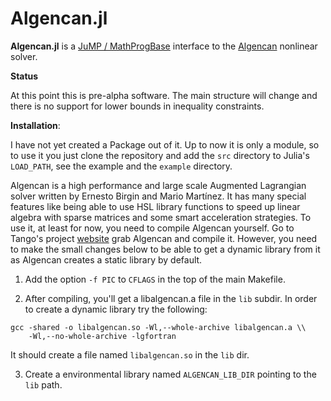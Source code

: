 Algencan.jl
===========

**Algencan.jl** is a [JuMP / MathProgBase](https://www.juliaopt.org/) interface
to the [Algencan](https://www.ime.usp.br/~egbirgin/tango/codes.php)
nonlinear solver.

**Status**

At this point this is pre-alpha software. The main structure will change and
there is no support for lower bounds in inequality constraints.

**Installation**:

I have not yet created a Package out of it. Up to now it is only a module,  so
to use it you just clone the repository and add the `src` directory to Julia's
`LOAD_PATH`, see the example and the `example` directory.

Algencan is a high performance and large scale Augmented Lagrangian solver
written by Ernesto Birgin and Mario Martínez. It has many special features like
being able to use HSL library functions to speed up linear algebra with sparse
matrices and some smart acceleration strategies. To use it, at least for now,
you need to compile Algencan yourself. Go to Tango's project
[website](https://www.ime.usp.br/~egbirgin/tango/codes.php) grab Algencan and
compile it. However, you need to make the small changes below to be able to get
a dynamic library from it as Algencan creates a static library by default.

1. Add the option `-f PIC` to  `CFLAGS` in the top of the main Makefile.

2. After compiling, you'll get a libalgencan.a file in the `lib` subdir. In
order to create a dynamic library try the following:

```
gcc -shared -o libalgencan.so -Wl,--whole-archive libalgencan.a \\
    -Wl,--no-whole-archive -lgfortran
```

It should create a file named `libalgencan.so` in the `lib` dir.

3. Create a environmental library named `ALGENCAN_LIB_DIR` pointing to the
`lib` path.

